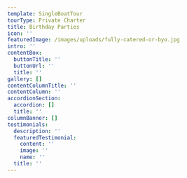 ```yaml
---
template: SingleBoatTour
tourType: Private Charter
title: Birthday Parties
icon: ''
featuredImage: /images/uploads/fully-catered-or-byo.jpg
intro: ''
contentBox:
  buttonTitle: ''
  buttonUrl: ''
  title: ''
gallery: []
contentColumnTitle: ''
contentColumn: ''
accordionSection:
  accordion: []
  title: ''
columnBanner: []
testimonials:
  description: ''
  featuredTestimonial:
    content: ''
    image: ''
    name: ''
  title: ''
---
```


